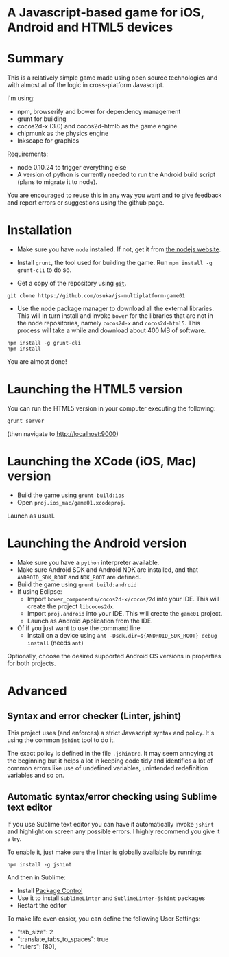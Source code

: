 # A Javascript-based game for iOS, Android and HTML5 devices

# Summary

This is a relatively simple game made using open source technologies
and with almost all of the logic in cross-platform Javascript.

I'm using:

* npm, browserify and bower for dependency management
* grunt for building
* cocos2d-x (3.0) and cocos2d-html5 as the game engine
* chipmunk as the physics engine
* Inkscape for graphics

Requirements:
* node 0.10.24 to trigger everything else
* A version of python is currently needed to run the Android build
script (plans to migrate it to node).

You are encouraged to reuse this in any way you want and to give
feedback and report errors or suggestions using the github page.

# Installation

* Make sure you have `node` installed. If not, get it from [the nodejs website](http://nodejs.org/).
* Install `grunt`, the tool used for building the game. Run `npm install -g grunt-cli` to do so.

* Get a copy of the repository using [`git`](http://git-scm.com/).

```
git clone https://github.com/osuka/js-multiplatform-game01
```

* Use the node package manager to download all the external libraries.
This will in turn install and invoke `bower` for the libraries that are not in the node repositories,
namely `cocos2d-x` and `cocos2d-html5`. This process will take a while and download about 400 MB of software.

```
npm install -g grunt-cli
npm install
```

You are almost done!

# Launching the HTML5 version

You can run the HTML5 version in your computer executing the following:

```
grunt server
```
(then navigate to [http://localhost:9000](http://localhost:9000))


# Launching the XCode (iOS, Mac) version

* Build the game using `grunt build:ios`
* Open `proj.ios_mac/game01.xcodeproj`.

Launch as usual.

# Launching the Android version

* Make sure you have a `python` interpreter available.
* Make sure Android SDK and Android NDK are installed, and that `ANDROID_SDK_ROOT` and `NDK_ROOT` are defined.
* Build the game using `grunt build:android`
* If using Eclipse:
  * Import `bower_components/cocos2d-x/cocos/2d` into your IDE. This will create
the project `libcocos2dx`.
  * Import `proj.android` into your IDE. This will create the `game01` project.
  * Launch as Android Application from the IDE.
* Of if you just want to use the command line
  * Install on a device using `ant -Dsdk.dir=${ANDROID_SDK_ROOT} debug install` (needs `ant`)

Optionally, choose the desired supported Android OS versions in properties for both projects.


# Advanced

## Syntax and error checker (Linter, jshint)

This project uses (and enforces) a strict Javascript syntax and policy. It's
using the common `jshint` tool to do it.

The exact policy is defined in the file `.jshintrc`. It may seem annoying at the
beginning but it helps a lot in keeping code tidy and identifies a lot of
common errors like use of undefined variables, unintended redefinition variables
and so on.

## Automatic syntax/error checking using Sublime text editor

If you use Sublime text editor you can have it automatically invoke `jshint` and
highlight on screen any possible errors. I highly recommend you give it a try.

To enable it, just make sure the linter is globally available by running:

```
npm install -g jshint
```

And then in Sublime:

* Install [Package Control](https://sublime.wbond.net/installation)
* Use it to install `SublimeLinter` and `SublimeLinter-jshint` packages
* Restart the editor

To make life even easier, you can define the following User Settings:

* "tab_size": 2
* "translate_tabs_to_spaces": true
* "rulers": [80],

